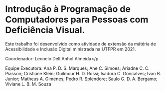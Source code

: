 # Introdução à Programação de Computadores para Pessoas com Deficiência Visual.

Este trabalho foi desenvolvido como atividade de extensão da mátéria de Acessibilidade e Inclusão Digital ministrada na UTFPR em 2021.
 
Coordenador: Leonelo Dell Anhol Almeida</p

Equipe Executora: Ana P. D. S. Marques; Ane C. Simoes; Ariadne C. C. Piasson; Cristiane Klein;
Guilmour H. D. Rossi; Isadora C. Goncalves; Ivan B. Junior; Matheus A. Gimenes; Pedro R. Splendore;
Saulo G. D. A. Bergamo; Viviane L. B. M. Souza
